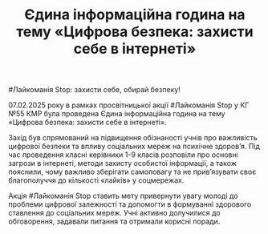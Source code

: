 ﻿---
title: "Єдина інформаційна година на тему «Цифрова безпека: захисти себе в інтернеті»"
---

#Лайкоманія Stop: захисти себе, обирай безпеку!

07.02.2025 року в рамках просвітницької акції #Лайкоманія Stop у КГ №55 КМР була проведена Єдина інформаційна година на тему «Цифрова безпека: захисти себе в інтернеті».

Захід був спрямований на підвищення обізнаності учнів про важливість цифрової безпеки та впливу соціальних мереж на психічне здоров’я. Під час проведення класні керівники 1-9 класів  розповіли про основні загрози в інтернеті, методи захисту особистої інформації, а також пояснили, чому важливо зберігати самоповагу та не прив’язувати своє благополуччя до кількості «лайків» у соцмережах.

Акція #Лайкоманія Stop ставить мету привернути увагу молоді до проблеми цифрової залежності та допомогти в формуванні здорового ставлення до соціальних мереж. Учні активно долучилися до обговорення, задавали питання та отримали корисні поради.

<slideshow />